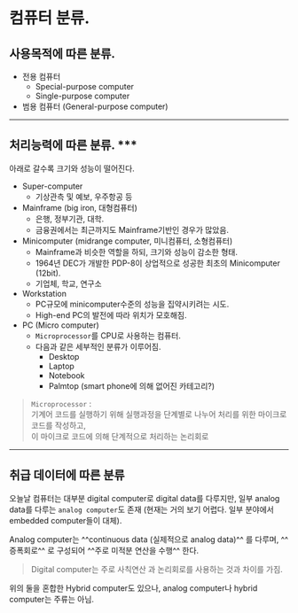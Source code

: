 # 컴퓨터 분류.

## 사용목적에 따른 분류.

* 전용 컴퓨터 
    * Special-purpose computer
    * Single-purpose computer
* 범용 컴퓨터 (General-purpose computer)

---

## 처리능력에 따른 분류. ***

아래로 갈수록 크기와 성능이 떨어진다.

* Super-computer 
    * 기상관측 및 예보, 우주항공 등
* Mainframe (big iron, 대형컴퓨터)
    * 은행, 정부기관, 대학.
    * 금융권에서는 최근까지도 Mainframe기반인 경우가 많았음.
* Minicomputer (midrange computer, 미니컴퓨터, 소형컴퓨터)
    * Mainframe과 비슷한 역할을 하되, 크기와 성능이 감소한 형태.
    * 1964년 DEC가 개발한 PDP-8이 상업적으로 성공한 최초의 Minicomputer (12bit).
    * 기업체, 학교, 연구소
* Workstation 
    * PC규모에 minicomputer수준의 성능을 집약시키려는 시도.
    * High-end PC의 발전에 따라 위치가 모호해짐.
* PC (Micro computer)
    * `Microprocessor`를 CPU로 사용하는 컴퓨터.
    * 다음과 같은 세부적인 분류가 이루어짐.
        * Desktop
        * Laptop
        * Notebook
        * Palmtop (smart phone에 의해 없어진 카테고리?)



> `Microprocessor` :  
> 기계어 코드를 실행하기 위해 실행과정을 단계별로 나누어 처리를 위한 마이크로 코드를 작성하고,  
> 이 마이크로 코드에 의해 단계적으로 처리하는 논리회로

---

## 취급 데이터에 따른 분류

오늘날 컴퓨터는 대부분 digital computer로 digital data를 다루지만, 일부 analog data를 다루는 `analog computer`도 존재 (현재는 거의 보기 어렵다. 일부 분야에서 embedded computer들이 대체).

Analog computer는 ^^continuous data (실제적으로 analog data)^^ 를 다루며, ^^증폭회로^^ 로 구성되어 ^^주로 미적분 연산을 수행^^ 한다.

> Digital computer는 주로 사칙연산 과 논리회로를 사용하는 것과 차이를 가짐. 

위의 둘을 혼합한 Hybrid computer도 있으나, analog computer나 hybrid computer는 주류는 아님.

